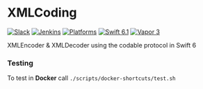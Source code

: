# XMLCoding

[![Slack](https://img.shields.io/badge/join-slack-745EAF.svg?style=flat)](http://bit.ly/2B0dEyt)
[![Jenkins](https://ci.liveui.io/job/LiveUI/job/XMLCoding/job/master/badge/icon)](https://ci.liveui.io/job/LiveUI/job/XMLCoding/)
[![Platforms](https://img.shields.io/badge/platforms-macOS%2010.13%20|%20Ubuntu-ff0000.svg?style=flat)](https://github.com/LiveUI/Boost)
[![Swift 6.1](https://img.shields.io/badge/swift-6.1-orange.svg?style=flat)](http://swift.org)
[![Vapor 3](https://img.shields.io/badge/vapor-3.0-blue.svg?style=flat)](https://vapor.codes)

XMLEncoder &amp; XMLDecoder using the codable protocol in Swift 6


### Testing

To test in **Docker** call `./scripts/docker-shortcuts/test.sh`
